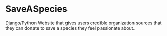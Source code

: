 # SaveASpecies
Django/Python Website that gives users credible organization sources that they can donate to save a species they feel passionate about.
